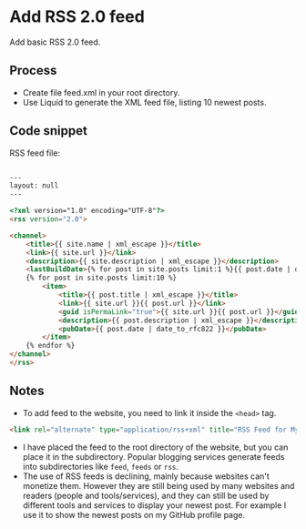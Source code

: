 # Add RSS 2.0 feed

Add basic RSS 2.0 feed.

## Process

- Create file feed.xml in your root directory.
- Use Liquid to generate the XML feed file, listing 10 newest posts.

## Code snippet

RSS feed file:

```HTML

---
layout: null
---

<?xml version="1.0" encoding="UTF-8"?>
<rss version="2.0">

<channel>
	<title>{{ site.name | xml_escape }}</title>
	<link>{{ site.url }}</link>
	<description>{{ site.description | xml_escape }}</description>
	<lastBuildDate>{% for post in site.posts limit:1 %}{{ post.date | date_to_rfc822 }}{% endfor %}</lastBuildDate>
	{% for post in site.posts limit:10 %}
		<item>
			<title>{{ post.title | xml_escape }}</title>
			<link>{{ site.url }}{{ post.url }}</link>
			<guid isPermaLink="true">{{ site.url }}{{ post.url }}</guid>
			<description>{{ post.description | xml_escape }}</description>
			<pubDate>{{ post.date | date_to_rfc822 }}</pubDate>
		</item>
	{% endfor %}
</channel>
</rss>

```

## Notes

- To add feed to the website, you need to link it inside the `<head>` tag.

```HTML
<link rel="alternate" type="application/rss+xml" title="RSS Feed for My Website"  href="feed.xml" />
```

- I have placed the feed to the root directory of the website, but you can place it in the subdirectory. Popular blogging services generate feeds into subdirectories like `feed`, `feeds` or `rss`.
- The use of RSS feeds is declining, mainly because websites can't monetize them. However they are still being used by many websites and readers (people and tools/services), and they can still be used by different tools and services to display your newest post. For example I use it to show the newest posts on my GitHub profile page.
